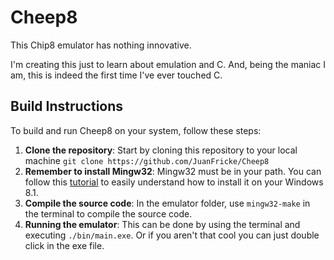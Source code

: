 # Cheep8

This Chip8 emulator has nothing innovative.

I'm creating this just to learn about emulation and C.
And, being the maniac I am, this is indeed the first time I've ever touched C.

## Build Instructions

To build and run Cheep8 on your system, follow these steps:

1. **Clone the repository**: Start by cloning this repository to your local machine  `git clone https://github.com/JuanFricke/Cheep8`
2. **Remember to install Mingw32**: Mingw32 must be in your path. You can follow this [tutorial](https://www.youtube.com/watch?v=FJmwrqbYZFQ) to easily understand how to install it on your Windows 8.1.
3. **Compile the source code**: In the emulator folder, use `mingw32-make` in the terminal to compile the source code.
4. **Running the emulator**: This can be done by using the terminal and executing `./bin/main.exe`. Or if you aren't that cool you can just double click in the exe file.
